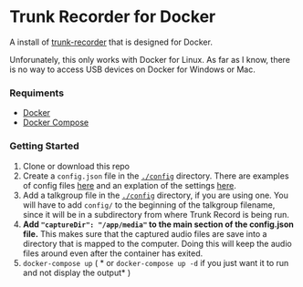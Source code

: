 # Trunk Recorder for Docker
A install of [trunk-recorder](https://github.com/robotastic/trunk-recorder) that is designed for Docker.

Unforunately, this only works with Docker for Linux. As far as I know, there is no way to access USB devices on Docker for Windows or Mac.

### Requiments
* [Docker](https://docs.docker.com/engine/installation/linux/ubuntulinux/)
* [Docker Compose](https://docs.docker.com/compose/install/)

### Getting Started
1. Clone or download this repo
2. Create a `config.json` file in the [`./config`](config/) directory. There are examples of config files [here](https://github.com/robotastic/trunk-recorder/tree/master/examples) and an explation of the settings [here](https://github.com/robotastic/trunk-recorder/blob/master/README.md).
3. Add a talkgroup file in the [`./config`](config/) directory, if you are using one. You will have to add `config/` to the beginning of the talkgroup filename, since it will be in a subdirectory from where Trunk Record is being run.
4. **Add `"captureDir": "/app/media"` to the main section of the config.json file.** This makes sure that the captured audio files are save into a directory that is mapped to the computer. Doing this will keep the audio files around even after the container has exited.
5. `docker-compose up` ( * or `docker-compose up -d` if you just want it to run and not display the output* )
